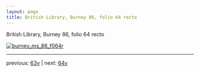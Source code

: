 ```yaml
---
layout: page
title: British Library, Burney 86, folio 64 recto
---
```


British Library, Burney 86, folio 64 recto

[![burney_ms_86_f064r](http://www.homermultitext.org/iipsrv?IIIF=/project/homer/pyramidal/deepzoom/bl/burney86imgs/v1/burney_ms_86_f064r.tif/full/800,/0/default.jpg)](http://www.homermultitext.org/ict2/?urn=urn:cite2:bl:burney86imgs.v1:burney_ms_86_f064r) 

---

previous:  [63v](../63v/) | next: [64v](../64v/)